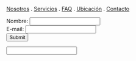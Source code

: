 [Nosotros](./Nosotros.md) . [Servicios](./Servicios.md) . [FAQ](FAQ.md) . [Ubicación](Ubicacion.md) . [Contacto](./Contacto.md)

<form action="https://formspree.io/f/xoqrndrv " method="post">
Nombre: <input type="text" name="name"><br>
E-mail: <input type="text" name="email"><br>
<input type="submit">
</form>

<input type="search"> 


